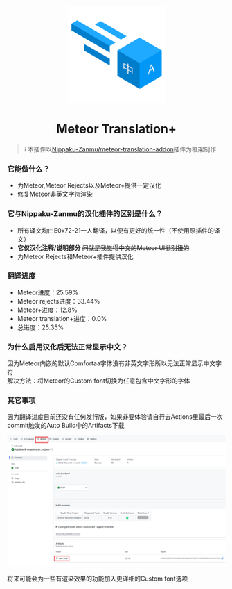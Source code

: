 <div align="center">
<img src="/assets/logo.png" alt="meteor-translation-plus" width="225px" />

<h1>Meteor Translation+</h1>
</div>

> ℹ️ 本插件以[Nippaku-Zanmu/meteor-translation-addon](https://github.com/Nippaku-Zanmu/meteor-translation-addon)插件为框架制作

### 它能做什么？
- 为Meteor,Meteor Rejects以及Meteor+提供一定汉化
- 修复Meteor非英文字符渲染

### 它与Nippaku-Zanmu的汉化插件的区别是什么？
- 所有译文均由E0x72-21一人翻译，以便有更好的统一性（不使用原插件的译文）
- **它仅汉化注释/说明部分** ~~问就是我觉得中文的Meteor UI挺别扭的~~
- 为Meteor Rejects和Meteor+插件提供汉化

### 翻译进度
- Meteor进度：25.59%
- Meteor rejects进度：33.44%
- Meteor+进度：12.8%
- Meteor translation+进度：0.0%
- 总进度：25.35%

### 为什么启用汉化后无法正常显示中文？
因为Meteor内嵌的默认Comfortaa字体没有非英文字形所以无法正常显示中文字符
\
解决方法：将Meteor的Custom font切换为任意包含中文字形的字体

### 其它事项

因为翻译进度目前还没有任何发行版，如果非要体验请自行去Actions里最后一次commit触发的Auto Build中的Artifacts下载

![Auto Build](/assets/Auto_Build.png)

将来可能会为一些有渲染效果的功能加入更详细的Custom font选项

